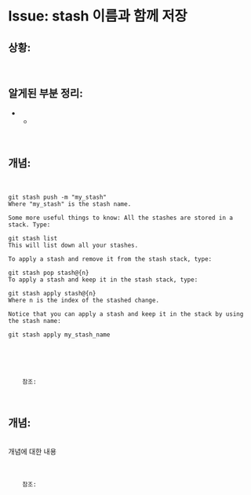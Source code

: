 <!--
author: Dailyscat
purpose: issue arrange
rules:
 (1) 헤더와 문단사이
    <br/>
    <br/>
 (2) 코드가 작성되는 부분은 >로 정리
 (3) 참조는 해당 내용 바로 아래
    <br/>
    <br/>
 (4) 명령어는 bold
 (5) 방안은 ## 안의 과정은 ###
-->

# Issue: stash 이름과 함께 저장

## 상황:

<br/>

## 알게된 부분 정리:

- +

<br/>

## 개념:

<br/>
  
```
git stash push -m "my_stash"
Where "my_stash" is the stash name.

Some more useful things to know: All the stashes are stored in a stack. Type:

git stash list
This will list down all your stashes.

To apply a stash and remove it from the stash stack, type:

git stash pop stash@{n}
To apply a stash and keep it in the stash stack, type:

git stash apply stash@{n}
Where n is the index of the stashed change.

Notice that you can apply a stash and keep it in the stack by using the stash name:

git stash apply my_stash_name
```

<br/>
<br/>
<br/>

        참조:

<br/>

## 개념:

<br/>
  개념에 대한 내용
<br/>
<br/>
<br/>

        참조:

<br/>
